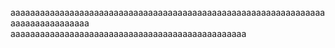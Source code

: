 aaaaaaaaaaaaaaaaaaaaaaaaaaaaaaaaaaaaaaaaaaaaaaaaaaaaaaaaaaaaaaaaaaaaaaaaaaaaaaaa
aaaaaaaaaaaaaaaaaaaaaaaaaaaaaaaaaaaaaaaaaaaaaaaa


